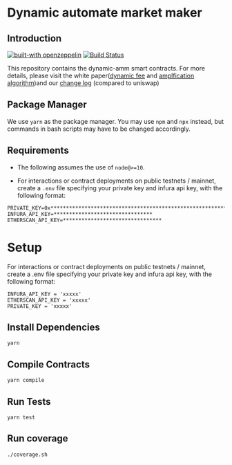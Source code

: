 # Dynamic automate market maker
## Introduction
[![built-with openzeppelin](https://img.shields.io/badge/built%20with-OpenZeppelin-3677FF)](https://docs.openzeppelin.com/)
[![Build Status](https://api.travis-ci.com/dynamic-amm/smart-contracts.svg?branch=master&status=passed)](https://travis-ci.com/github/KyberNetwork/kyber_reserves_sc)

This repository contains the dynamic-amm smart contracts.
For more details, please visit the white paper([dynamic fee](https://github.com/dynamic-amm/dmm-protocol/blob/main/xyz.pdf)  and [amplfication algorithm](https://github.com/dynamic-amm/dmm-protocol/blob/main/apr_v2.pdf))and our [change log](CHANGELOG.md) (compared to uniswap)

## Package Manager
We use `yarn` as the package manager. You may use `npm` and `npx` instead, but commands in bash scripts may have to be changed accordingly.

## Requirements
- The following assumes the use of `node@>=10`.

- For interactions or contract deployments on public testnets / mainnet, create a `.env` file specifying your private key and infura api key, with the following format:

```
PRIVATE_KEY=0x****************************************************************
INFURA_API_KEY=********************************
ETHERSCAN_API_KEY=********************************
```

# Setup
For interactions or contract deployments on public testnets / mainnet, create a .env file specifying your private key and infura api key, with the following format:
```
INFURA_API_KEY = 'xxxxx'
ETHERSCAN_API_KEY = 'xxxxx'
PRIVATE_KEY = 'xxxxx'
```

## Install Dependencies

`yarn`

## Compile Contracts

`yarn compile`

## Run Tests

`yarn test`

## Run coverage

`./coverage.sh`